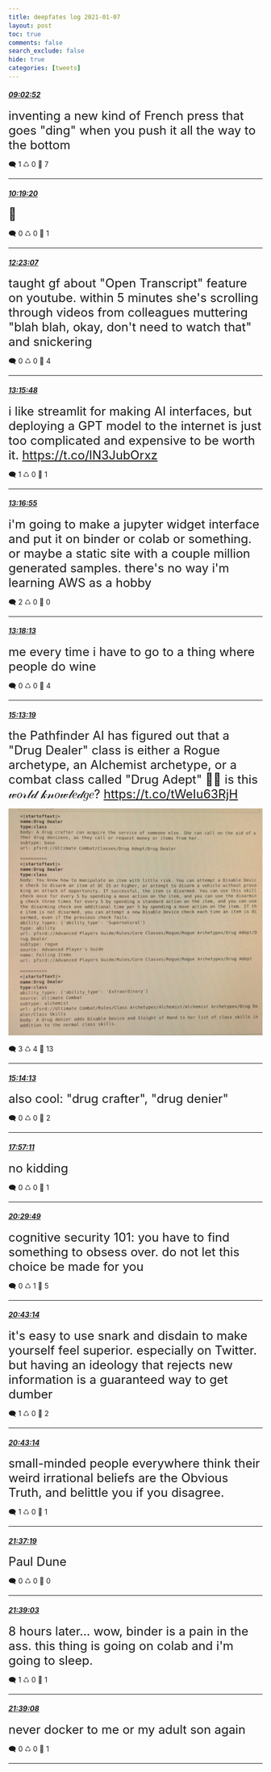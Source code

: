 ```yaml
---
title: deepfates log 2021-01-07
layout: post
toc: true
comments: false
search_exclude: false
hide: true
categories: [tweets]
---
```



#### <a href = "https://twitter.com/deepfates/status/1347212115069734915">*09:02:52*</a>

<font size="5">inventing a new kind of French press that goes "ding" when you push it all the way to the bottom</font>



🗨️ 1 ♺ 0 🤍  7   

---
    
#### <a href = "https://twitter.com/deepfates/status/1347231355021611009">*10:19:20*</a>

<font size="5">🤨</font>



🗨️ 0 ♺ 0 🤍  1   

---
    
#### <a href = "https://twitter.com/deepfates/status/1347262506084020226">*12:23:07*</a>

<font size="5">taught gf about "Open Transcript" feature on youtube. within 5 minutes she's scrolling through videos from colleagues muttering "blah blah, okay, don't need to watch that" and snickering</font>



🗨️ 0 ♺ 0 🤍  4   

---
    
#### <a href = "https://twitter.com/deepfates/status/1347275765214281730">*13:15:48*</a>

<font size="5">i like streamlit for making AI interfaces, but deploying a GPT model to the internet is just too complicated and expensive to be worth it.   https://t.co/lN3JubOrxz</font>



🗨️ 1 ♺ 0 🤍  1   

---
    
#### <a href = "https://twitter.com/deepfates/status/1347276046765334528">*13:16:55*</a>

<font size="5">i'm going to make a jupyter widget interface and put it on binder or colab or something. or maybe a static site with a couple million generated samples. there's no way i'm learning AWS as a hobby</font>



🗨️ 2 ♺ 0 🤍  0   

---
    
#### <a href = "https://twitter.com/deepfates/status/1347276375514873888">*13:18:13*</a>

<font size="5">me every time i have to go to a thing where people do wine</font>



🗨️ 0 ♺ 0 🤍  4   

---
    
#### <a href = "https://twitter.com/deepfates/status/1347305339440386049">*15:13:19*</a>

<font size="5">the Pathfinder AI has figured out that a "Drug Dealer" class is either a Rogue archetype, an Alchemist archetype, or a combat class called "Drug Adept"  💁🦋 is this 𝓌𝑜𝓇𝓁𝒹 𝓀𝓃𝑜𝓌𝓁𝑒𝒹𝑔𝑒?  https://t.co/tWeIu63RjH</font>

![image from twitter](/images/from_twitter/ErKXDxYUcAAZynO.jpg)


🗨️ 3 ♺ 4 🤍  13   

---
    
#### <a href = "https://twitter.com/deepfates/status/1347305568453607424">*15:14:13*</a>

<font size="5">also cool: "drug crafter", "drug denier"</font>



🗨️ 0 ♺ 0 🤍  2   

---
    
#### <a href = "https://twitter.com/deepfates/status/1347346578864918528">*17:57:11*</a>

<font size="5">no kidding</font>



🗨️ 0 ♺ 0 🤍  1   

---
    
#### <a href = "https://twitter.com/deepfates/status/1347384988279336960">*20:29:49*</a>

<font size="5">cognitive security 101:       you have to find something to obsess over.      do not let this choice be made for you</font>



🗨️ 0 ♺ 1 🤍  5   

---
    
#### <a href = "https://twitter.com/deepfates/status/1347388366455672833">*20:43:14*</a>

<font size="5">it's easy to use snark and disdain to make yourself feel superior. especially on Twitter.  but having an ideology that rejects new information is a guaranteed way to get dumber</font>



🗨️ 1 ♺ 0 🤍  2   

---
    
#### <a href = "https://twitter.com/deepfates/status/1347388365537124352">*20:43:14*</a>

<font size="5">small-minded people everywhere think their weird irrational beliefs are the Obvious Truth, and belittle you if you disagree.</font>



🗨️ 1 ♺ 0 🤍  1   

---
    
#### <a href = "https://twitter.com/deepfates/status/1347401974942224389">*21:37:19*</a>

<font size="5">Paul Dune</font>



🗨️ 0 ♺ 0 🤍  0   

---
    
#### <a href = "https://twitter.com/deepfates/status/1347402415176359937">*21:39:03*</a>

<font size="5">8 hours later...  wow, binder is a pain in the ass. this thing is going on colab and i'm going to sleep.</font>



🗨️ 1 ♺ 0 🤍  1   

---
    
#### <a href = "https://twitter.com/deepfates/status/1347402433962668034">*21:39:08*</a>

<font size="5">never docker to me or my adult son again</font>



🗨️ 0 ♺ 0 🤍  1   

---
    
            


